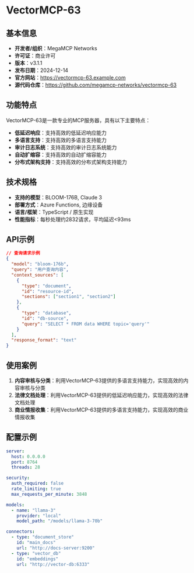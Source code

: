 # VectorMCP-63

## 基本信息

- **开发者/组织**：MegaMCP Networks
- **许可证**：商业许可
- **版本**：v3.1.1
- **发布日期**：2024-12-14
- **官方网站**：https://vectormcp-63.example.com
- **源代码仓库**：https://github.com/megamcp-networks/vectormcp-63

## 功能特点

VectorMCP-63是一款专业的MCP服务器，具有以下主要特点：

- **低延迟响应**：支持高效的低延迟响应能力
- **多语言支持**：支持高效的多语言支持能力
- **审计日志系统**：支持高效的审计日志系统能力
- **自动扩缩容**：支持高效的自动扩缩容能力
- **分布式架构支持**：支持高效的分布式架构支持能力


## 技术规格

- **支持的模型**：BLOOM-176B, Claude 3
- **部署方式**：Azure Functions, 边缘设备
- **语言/框架**：TypeScript / 原生实现
- **性能指标**：每秒处理约2832请求，平均延迟<93ms

## API示例

```json
// 查询请求示例
{
  "model": "bloom-176b",
  "query": "用户查询内容",
  "context_sources": [
    {
      "type": "document",
      "id": "resource-id",
      "sections": ["section1", "section2"]
    },
    {
      "type": "database",
      "id": "db-source",
      "query": "SELECT * FROM data WHERE topic='query'"
    }
  ],
  "response_format": "text"
}
```

## 使用案例

1. **内容审核与分类**：利用VectorMCP-63提供的多语言支持能力，实现高效的内容审核与分类
2. **法律文档处理**：利用VectorMCP-63提供的低延迟响应能力，实现高效的法律文档处理
3. **商业情报收集**：利用VectorMCP-63提供的多语言支持能力，实现高效的商业情报收集


## 配置示例

```yaml
server:
  host: 0.0.0.0
  port: 8764
  threads: 28

security:
  auth_required: false
  rate_limiting: true
  max_requests_per_minute: 3848

models:
  - name: "llama-3"
    provider: "local"
    model_path: "/models/llama-3-70b"

connectors:
  - type: "document_store"
    id: "main_docs"
    url: "http://docs-server:9200"
  - type: "vector_db"
    id: "embeddings"
    url: "http://vector-db:6333"
```